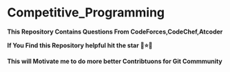 # Competitive_Programming
**This Repository Contains Questions From CodeForces,CodeChef,Atcoder**

**If You Find this Repository helpful hit the star 🌟⭐✨**

**This will Motivate me to do more better Contribtuons for Git Commmunity**
